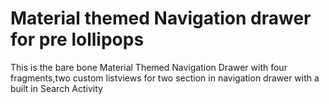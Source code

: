 Material themed Navigation drawer for pre lollipops
===================================================

This is the bare bone Material Themed Navigation Drawer with four fragments,two custom listviews for two section in navigation drawer with a built in Search Activity
